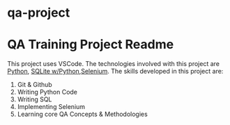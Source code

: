 # qa-project
# QA Training Project Readme
This project uses VSCode.
The technologies involved with this project are [Python](https://www.python.org/ ), [SQLite w/Python](https://www.geeksforgreeks.org/python-sqlite/ ),[Selenium](https://www.selenium.dev/ ).
The skills developed in this project are:
1. Git & Github
2. Writing Python Code
3. Writing SQL
4. Implementing Selenium
5. Learning core QA Concepts & Methodologies
